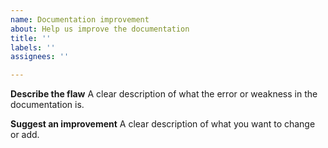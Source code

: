 ```yaml
---
name: Documentation improvement
about: Help us improve the documentation
title: ''
labels: ''
assignees: ''

---
```


**Describe the flaw**
A clear description of what the error or weakness in the documentation is.

**Suggest an improvement**
A clear description of what you want to change or add.